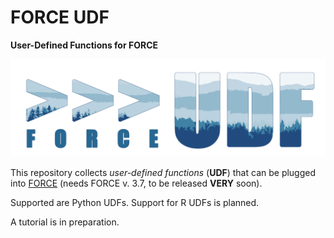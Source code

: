 # FORCE UDF

**User-Defined Functions for FORCE**

![FORCE Logo](/images/force-udf.png)

This repository collects *user-defined functions* (**UDF**) that can be plugged into [FORCE](https://github.com/davidfrantz/force) (needs FORCE v. 3.7, to be released **VERY** soon).

Supported are Python UDFs.
Support for R UDFs is planned.

A tutorial is in preparation.
